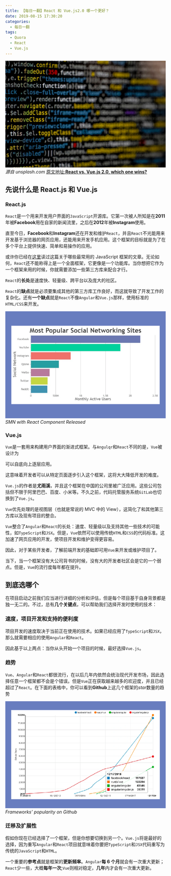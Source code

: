 ```yaml
---
title: 【每日一翻】React 和 Vue.js2.0 哪一个更好？
date: 2019-08-15 17:30:20
categories:
  - 每日一翻
tags:
  - Quora
  - React
  - Vue.js
---
```


![源自https://unsplash.com/](https://raw.githubusercontent.com/x13945/image-bucket/master/img/markus-spiske-70Rir5vB96U-unsplash.jpg)
_源自 unsplash.com_
[原文地址:**React vs. Vue.js 2.0, which one wins?**](https://www.quora.com/React-vs-Vue-js-2-0-which-one-wins/answers/152114765)

<!-- more -->

## 先说什么是 React.js 和 Vue.js

### React.js

`React`是一个用来开发用户界面的`JavaScript`开源库。它第一次被人所知是在**2011**年被**Facebook**用在自家的新闻流里，之后在**2012**年被**Instagram**使用。

直至今日，**Facebook**和**Instagram**还在开发和维护`React`，并且`React`不光能用来开发基于浏览器的网页应用，还能用来开发手机应用。这个框架的目标就是为了在多个平台上提供快速、简单和易操作的应用。

或许你已经在[这里](https://stfalcon.com/en/blog/post/javascript-frameworks-for-software-development)读过这篇关于哪些最常用的 JavaScript 框架的文章。无论如何，`React`还不能称得上是一个全面框架，它更像是一个功能库。当你想把它作为一个框架来用的时候，你就需要添加一些第三方库来配合才行。

`React`的**长处**是速度快、轻量级、跨平台以及庞大的社区。

`React`的**缺点**就是必须要集成其他的第三方库工作良好，而这就导致了开发工作的复杂化。还有**一个缺点**就是`React`不像`Angular`和`Vue.js`那样，使用标准的`HTML/CSS`来开发。

![*SMN with React Component Released*](https://raw.githubusercontent.com/x13945/image-bucket/master/img/main-qimg-67ed54d37ceef239fc37029ca5af512a.png)
_SMN with React Component Released_

### Vue.js

`Vue`是一套用来构建用户界面的渐进式框架。与`Angulqr`和`React`不同的是，`Vue`被设计为

可以自底向上逐层应用。

这意味着开发者可以从特定页面逐步引入这个框架，这将大大降低开发的难度。

`Vue.js`的作者是**尤雨溪**，并且这个框架在中国的公司里被广泛应用。这些公司包括但不限于阿里巴巴、百度、小米等。不久之前，代码托管服务系统`GitLab`也切换到了`Vue.js`。

`Vue`优先处理的是视图层（也就是常说的 MVC 中的 View），这简化了和其他第三方库以及现有项目的整合。

`Vue`整合了`Angular`和`React`的长处：速度、轻量级以及支持其他一些技术的可能性，如`TypeScript`和`JSX`。但是，`Vue`依然可以使用传统`HTML`和`CSS`的代码标准。这加速了网页应用的开发，使项目开发和维护变得更容易。

因此，对于某些开发者，了解前端开发的基础即可用`Vue`来开发或维护项目了。

当下，当一个框架没有大公司背书的时候，没有大的开发者社区会是它的一个弱点。但是，`Vue`的流行度每年都在提升。

## 到底选哪个

在项目启动之前我们应当进行详细的分析和评估，但是每个项目基于自身背景都是独一无二的。不过，总有**几个关键点**，可以帮助我们选择开发时使用的技术：

### 速度，项目开发和支持的便利度

项目开发的速度取决于当前正在使用的技术。如果已经应用了`TypeScript`和`JSX`，那么就需要相应的使用`Angular`和`React`。

因此基于以上两点：当你从头开始一个项目的时候，最好选择`Vue.js`。

### 趋势

`Vue`、`Angular`和`React`都很流行，在以后几年内依然会统治现代开发市场，因此选择任意一个框架都不会是个错误。但是`Vue`正在获取越来越多的欢迎度，并且已经超过了`React`。在下面的表格中，你可以看到**Github**上这几个框架的*star*数量的趋势

![Frameworks’ popularity on Github](https://raw.githubusercontent.com/x13945/image-bucket/master/img/main-qimg-98753c0f9c4df6071f0902b18c1c554b.png)
_Frameworks’ popularity on Github_

### 迁移及扩展性

假如你现在已经选择了一个框架，但是你想要切换到另一个。`Vue.js`将是最好的选择，因为重写`Angular`和`React`项目就意味着你要把`TypeScript`和`JSX`代码重写为传统的`JavaScript`和`HTML`。

一个重要的**参考点**就是框架的**更新频率**。`Angular`**每 6 个月**就会有一次重大更新；`React`少一些，大概**每年一次**;`Vue`则相对稳定，**几年**内才会有一次重大更新。
